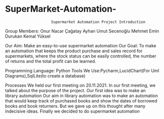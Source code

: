 # SuperMarket-Automation-
                         Supermarket Automation Project Introduction

Group Members:
Onur Nacar 
Çağatay Ayhan
Umut Secenoğlu
Mehmet Emin Durukan
Kemal Yüksel

Our Aim: Make an easy-to-use supermarket automation
Our Goal: To make an automation that keeps the product purchase and sales record for supermarkets, where the stock status can be easily controlled, the number of returns and the total profit can be learned.


Programming Language: Python
Tools We Use:Pycharm,LucidChart(For Uml Diagrams),SqlLite(to create a database)

Processes
We held our first meeting on 20.11.2021. In our first meeting, we talked about the purpose of the project. Our first idea was to make an library automation
Our aim in library automation was to make an automation that would keep track of purchased books and show the dates of borrowed books and book returners.
But we gave up on this thought after many indecisive ideas. Finally we decided to do supermarket automation


